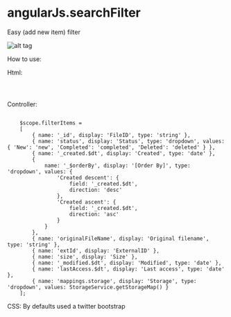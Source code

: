 angularJs.searchFilter
======================

Easy (add new item) filter

![alt tag](https://raw.github.com/JTOne123/angularJs.searchFilter/master/searchFilter.png)

How to use:

Html:
<pre><code>
	<searchfilter items="filterItems" init-filter="initFilter" search-action="doSearch" />    
</code></pre>

Controller:
<pre><code>
	$scope.filterItems =
	[
		{ name: '_id', display: 'FileID', type: 'string' },
		{ name: 'status', display: 'Status', type: 'dropdown', values: { 'New': 'new', 'Completed': 'completed', 'Deleted': 'deleted' } },
		{ name: '_created.$dt', display: 'Created', type: 'date' },
		{
			name: '_$orderBy', display: '[Order By]', type: 'dropdown', values: {
				'Created descent': {
					field: '_created.$dt',
					direction: 'desc'
				},
				'Created ascent': {
					field: '_created.$dt',
					direction: 'asc'
				}
			}
		},
		{ name: 'originalFileName', display: 'Original filename', type: 'string' },
		{ name: 'extId', display: 'ExternalID' },
		{ name: 'size', display: 'Size' },
		{ name: '_modified.$dt', display: 'Modified', type: 'date' },
		{ name: 'lastAccess.$dt', display: 'Last access', type: 'date' },
		{ name: 'mappings.storage', display: 'Storage', type: 'dropdown', values: StorageService.getStorageMap() }
	];
</code></pre>

CSS: By defaults used a twitter bootstrap
